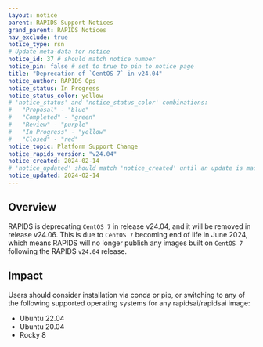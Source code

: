 ```yaml
---
layout: notice
parent: RAPIDS Support Notices
grand_parent: RAPIDS Notices
nav_exclude: true
notice_type: rsn
# Update meta-data for notice
notice_id: 37 # should match notice number
notice_pin: false # set to true to pin to notice page
title: "Deprecation of `CentOS 7` in v24.04"
notice_author: RAPIDS Ops
notice_status: In Progress
notice_status_color: yellow
# 'notice_status' and 'notice_status_color' combinations:
#   "Proposal" - "blue"
#   "Completed" - "green"
#   "Review" - "purple"
#   "In Progress" - "yellow"
#   "Closed" - "red"
notice_topic: Platform Support Change
notice_rapids_version: "v24.04"
notice_created: 2024-02-14
# 'notice_updated' should match 'notice_created' until an update is made
notice_updated: 2024-02-14
---
```


## Overview

RAPIDS is deprecating `CentOS 7` in release v24.04, and it will be removed in release v24.06.  This is due to `CentOS 7` becoming end of life in June 2024, which means RAPIDS will no longer publish any images built on `CentOS 7` following the RAPIDS `v24.04` release.


## Impact

Users should consider installation via conda or pip, or switching to any of the following supported operating systems for any rapidsai/rapidsai image:
  - Ubuntu 22.04 
  - Ubuntu 20.04
  - Rocky 8
